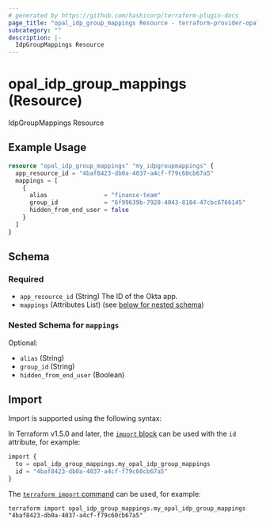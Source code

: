 ```yaml
---
# generated by https://github.com/hashicorp/terraform-plugin-docs
page_title: "opal_idp_group_mappings Resource - terraform-provider-opal"
subcategory: ""
description: |-
  IdpGroupMappings Resource
---
```


# opal_idp_group_mappings (Resource)

IdpGroupMappings Resource

## Example Usage

```terraform
resource "opal_idp_group_mappings" "my_idpgroupmappings" {
  app_resource_id = "4baf8423-db0a-4037-a4cf-f79c60cb67a5"
  mappings = [
    {
      alias                = "finance-team"
      group_id             = "6f99639b-7928-4043-8184-47cbc6766145"
      hidden_from_end_user = false
    }
  ]
}
```

<!-- schema generated by tfplugindocs -->
## Schema

### Required

- `app_resource_id` (String) The ID of the Okta app.
- `mappings` (Attributes List) (see [below for nested schema](#nestedatt--mappings))

<a id="nestedatt--mappings"></a>
### Nested Schema for `mappings`

Optional:

- `alias` (String)
- `group_id` (String)
- `hidden_from_end_user` (Boolean)

## Import

Import is supported using the following syntax:

In Terraform v1.5.0 and later, the [`import` block](https://developer.hashicorp.com/terraform/language/import) can be used with the `id` attribute, for example:

```terraform
import {
  to = opal_idp_group_mappings.my_opal_idp_group_mappings
  id = "4baf8423-db0a-4037-a4cf-f79c60cb67a5"
}
```

The [`terraform import` command](https://developer.hashicorp.com/terraform/cli/commands/import) can be used, for example:

```shell
terraform import opal_idp_group_mappings.my_opal_idp_group_mappings "4baf8423-db0a-4037-a4cf-f79c60cb67a5"
```
